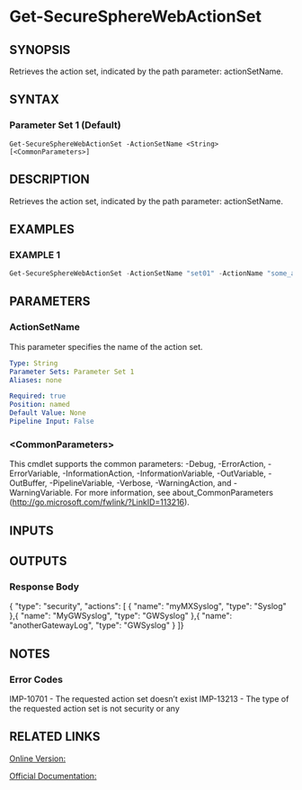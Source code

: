 ﻿# Get-SecureSphereWebActionSet

## SYNOPSIS
Retrieves the action set, indicated by the path parameter: actionSetName.

## SYNTAX

### Parameter Set 1 (Default)
```
Get-SecureSphereWebActionSet -ActionSetName <String> [<CommonParameters>]
```

## DESCRIPTION
Retrieves the action set, indicated by the path parameter: actionSetName.

## EXAMPLES

### EXAMPLE 1

```powershell
Get-SecureSphereWebActionSet -ActionSetName "set01" -ActionName "some_action"
```

## PARAMETERS

### ActionSetName
This parameter specifies the name of the action set.

```yaml
Type: String
Parameter Sets: Parameter Set 1
Aliases: none

Required: true
Position: named
Default Value: None
Pipeline Input: False
```

### \<CommonParameters\>
This cmdlet supports the common parameters: -Debug, -ErrorAction, -ErrorVariable, -InformationAction, -InformationVariable, -OutVariable, -OutBuffer, -PipelineVariable, -Verbose, -WarningAction, and -WarningVariable. For more information, see about_CommonParameters (http://go.microsoft.com/fwlink/?LinkID=113216).

## INPUTS

## OUTPUTS

### Response Body
{
"type": "security",
"actions": [
{
"name": "myMXSyslog",
"type": "Syslog"
},{
"name": "MyGWSyslog",
"type": "GWSyslog"
},{
"name": "anotherGatewayLog",
"type": "GWSyslog"
} ]}

## NOTES

### Error Codes
IMP-10701 - The requested action set doesn’t exist
IMP-13213 - The type of the requested action set is not security or any

## RELATED LINKS

[Online Version:](https://github.com/akshinmustafayev/Documentation/MD)

[Official Documentation:](https://docs.imperva.com/bundle/v13.6-api-reference-guide/page/69443.htm)




